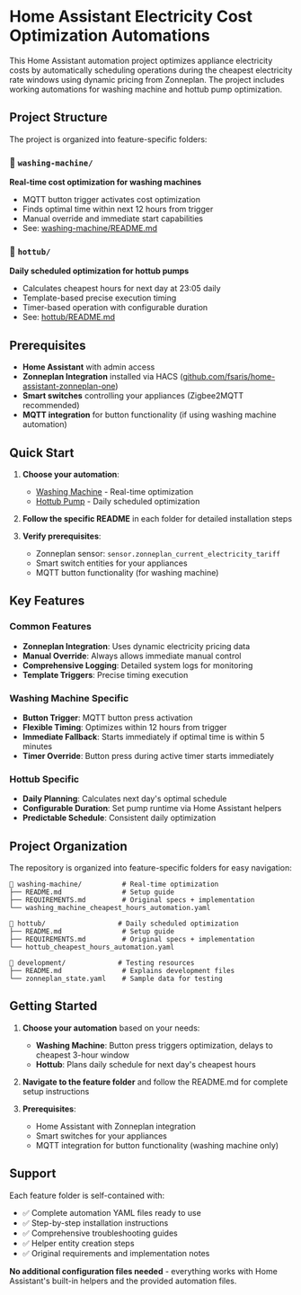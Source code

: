 # Home Assistant Electricity Cost Optimization Automations

This Home Assistant automation project optimizes appliance electricity costs by automatically scheduling operations during the cheapest electricity rate windows using dynamic pricing from Zonneplan. The project includes working automations for washing machine and hottub pump optimization.

## Project Structure

The project is organized into feature-specific folders:

### 📁 `washing-machine/`
**Real-time cost optimization for washing machines**
- MQTT button trigger activates cost optimization
- Finds optimal time within next 12 hours from trigger
- Manual override and immediate start capabilities
- See: [washing-machine/README.md](washing-machine/README.md)

### 📁 `hottub/`
**Daily scheduled optimization for hottub pumps**
- Calculates cheapest hours for next day at 23:05 daily
- Template-based precise execution timing
- Timer-based operation with configurable duration
- See: [hottub/README.md](hottub/README.md)

## Prerequisites

- **Home Assistant** with admin access
- **Zonneplan Integration** installed via HACS ([github.com/fsaris/home-assistant-zonneplan-one](https://github.com/fsaris/home-assistant-zonneplan-one))
- **Smart switches** controlling your appliances (Zigbee2MQTT recommended)
- **MQTT integration** for button functionality (if using washing machine automation)

## Quick Start

1. **Choose your automation**:
   - [Washing Machine](washing-machine/README.md) - Real-time optimization
   - [Hottub Pump](hottub/README.md) - Daily scheduled optimization

2. **Follow the specific README** in each folder for detailed installation steps

3. **Verify prerequisites**:
   - Zonneplan sensor: `sensor.zonneplan_current_electricity_tariff`
   - Smart switch entities for your appliances
   - MQTT button functionality (for washing machine)

## Key Features

### Common Features
- **Zonneplan Integration**: Uses dynamic electricity pricing data
- **Manual Override**: Always allows immediate manual control
- **Comprehensive Logging**: Detailed system logs for monitoring
- **Template Triggers**: Precise timing execution

### Washing Machine Specific
- **Button Trigger**: MQTT button press activation
- **Flexible Timing**: Optimizes within 12 hours from trigger
- **Immediate Fallback**: Starts immediately if optimal time is within 5 minutes
- **Timer Override**: Button press during active timer starts immediately

### Hottub Specific
- **Daily Planning**: Calculates next day's optimal schedule
- **Configurable Duration**: Set pump runtime via Home Assistant helpers
- **Predictable Schedule**: Consistent daily optimization

## Project Organization

The repository is organized into feature-specific folders for easy navigation:

```
📁 washing-machine/          # Real-time optimization
├── README.md               # Setup guide
├── REQUIREMENTS.md         # Original specs + implementation 
└── washing_machine_cheapest_hours_automation.yaml

📁 hottub/                  # Daily scheduled optimization  
├── README.md               # Setup guide
├── REQUIREMENTS.md         # Original specs + implementation
└── hottub_cheapest_hours_automation.yaml

📁 development/             # Testing resources
├── README.md               # Explains development files
└── zonneplan_state.yaml    # Sample data for testing
```

## Getting Started

1. **Choose your automation** based on your needs:
   - **Washing Machine**: Button press triggers optimization, delays to cheapest 3-hour window
   - **Hottub**: Plans daily schedule for next day's cheapest hours

2. **Navigate to the feature folder** and follow the README.md for complete setup instructions

3. **Prerequisites**: 
   - Home Assistant with Zonneplan integration
   - Smart switches for your appliances
   - MQTT integration for button functionality (washing machine only)

## Support

Each feature folder is self-contained with:
- ✅ Complete automation YAML files ready to use
- ✅ Step-by-step installation instructions  
- ✅ Comprehensive troubleshooting guides
- ✅ Helper entity creation steps
- ✅ Original requirements and implementation notes

**No additional configuration files needed** - everything works with Home Assistant's built-in helpers and the provided automation files.
